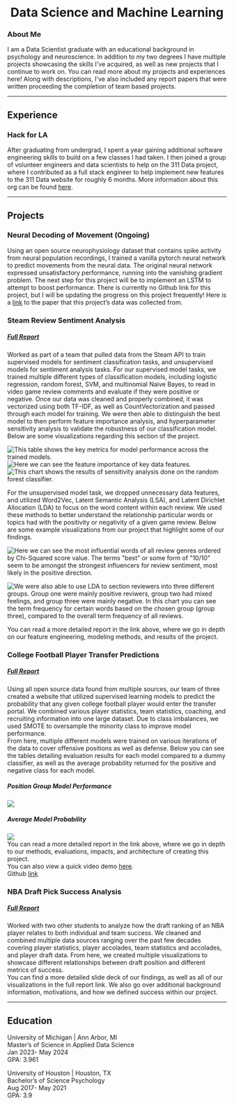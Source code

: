 <br />

<h1 style="text-align: center;">Data Science and Machine Learning</h1>

### About Me
I am a Data Scientist graduate with an educational background in psychology and neuroscience. In addition to my two degrees I have 
multiple projects showcasing the skills I've acquired, as well as new projects that I continue to work on. You can read more about
my projects and experiences here! Along with descriptions, I've also included any report papers that were written proceeding 
the completion of team based projects.

---

## Experience 
### Hack for LA 
After graduating from undergrad, I spent a year gaining additional software engineering skills to build on a few classes I had taken. I then joined a group of volunteer engineers and data scientists to help on the 311 Data project, where I
contributed as a full stack engineer to help implement new features to the 311 Data website for roughly 6 months. More information about this org can be found [here](https://www.hackforla.org/projects/311-data).<br />

---

## Projects
### Neural Decoding of Movement (Ongoing)
Using an open source neurophysiology dataset that contains spike activity from neural population recordings, I trained a vanilla pytorch neural network to predict movements from the neural data. The original neural network expressed
unsatisfactory performance, running into the vanishing gradient problem. The next step for this project will be to implement an LSTM to attempt to boost performance. There is currently no Github link for this project, but I will be updating the
progress on this project frequently! Here is a [link](https://elifesciences.org/articles/73155#s4) to the paper that this project’s data was collected from. 

### Steam Review Sentiment Analysis
##### [Full Report](assets/Steam_Final_Report.pdf)
Worked as part of a team that pulled data from the Steam API to train supervised models for sentiment classification tasks, and unsupervised models for sentiment analysis tasks. For our supervised model tasks, we trained multiple different types of classification models, including logistic regression, random forest, SVM, and multinomial Naive Bayes, to read in video game review comments and evaluate if they were positive or negative. Once our data was cleaned and properly combined, it was vectorized using both TF-IDF, as well as CountVectorization and passed through each model for training. We were then able to distinguish the best model to then perform feature importance analysis, and hyperparameter sensitivity analysis to validate the robustness of our classification model. Below are some visualizations regarding this section of the project.

![This table shows the key metrics for model performance across the trained models.](/assets/steam_performance.png)
![Here we can see the feature importance of key data features.](/assets/feature_importance.png)
![This chart shows the results of sensitivity analysis done on the random forest classifier.](/assets/sens_analysis.png)


For the unsupervised model task, we dropped unnecessary data features, and utilized Word2Vec, Latent Semantic Analysis (LSA), and Latent Dirichlet Allocation (LDA) to focus on the word content within each review. We used these methods to better understand the relationship particular words or topics had with the positivity or negativity of a given game review. Below are some example visualizations from our project that highlight some of our findings.<br />

![Here we can see the most influential words of all review genres ordered by Chi-Squared score value. The terms "best" or some form of "10/10" seem to be amongst the strongest influencers for review sentiment, most likely in the positive direction.](/assets/chi_squared.png)

![We were also able to use LDA to section reviewers into three different groups. Group one were mainly positive reviwers, group two had mixed feelings, and group three were mainly negative. In this chart you can see the term frequency for certain words based on the chosen group (group three), compared to the overall term frequency of all reviews.](/assets/intertopic.png)

You can read a more detailed report in the link above, where we go in depth on our feature engineering, modeling methods, and results of the project.

### College Football Player Transfer Predictions
##### [Full Report](assets/CFB_Report.pdf) 
Using all open source data found from multiple sources, our team of three created a website that utilized supervised learning models to predict the probability that any given college football player would enter the transfer portal. We combined various player statistics, team statistics, coaching, and recruiting information into one large dataset. Due to class imbalances, we used SMOTE to oversample the minority class to improve model performance.<br />
From here, multiple different models were trained on various iterations of the data to cover offensive positions as well as defense. Below you can see the tables detailing evaluation results for each model compared to a dummy classifier, as well as the average probability returned for the positive and negative class for each model.
##### Position Group Model Performance
![](/assets/CFB_model_performance.png)
##### Average Model Probability
![](/assets/CFB_probability.png)<br /> 
You can read a more detailed report in the link above, where we go in depth to our methods, evaluations, impacts, and architecture of creating this project.<br /> 
You can also view a quick video demo [here](https://www.youtube.com/watch?v=MR8CaqypfQc).<br /> 
Github [link](https://github.com/raulmartinez1855/wolverines-capstone)

### NBA Draft Pick Success Analysis
##### [Full Report](assets/NBA_Report.pdf)
Worked with two other students to analyze how the draft ranking of an NBA player relates to both individual and team success. We cleaned and combined multiple data sources ranging over the past few decades covering player statistics, player accolades, team statistics and accolades, and player draft data. From here, we created multiple visualizations to showcase different relationships between draft position and different metrics of success.<br />
You can find a more detailed slide deck of our findings, as well as all of our visualizations in the full report link. We also go over additional background information, motivations, and how we defined success within our project. 

---

## Education
University of Michigan | Ann Arbor, MI<br />
Master’s of Science in Applied Data Science<br />
Jan 2023- May 2024<br />
GPA: 3.961<br />

University of Houston | Houston, TX<br />
Bachelor’s of Science Psychology<br />
Aug 2017- May 2021<br />
GPA: 3.9<br />
